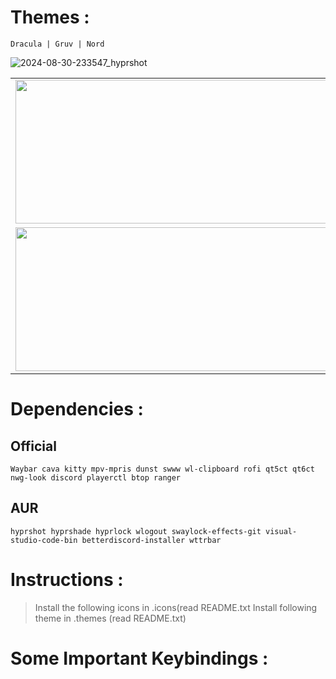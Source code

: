 
# Themes :

    Dracula | Gruv | Nord

![2024-08-30-233547_hyprshot](https://github.com/user-attachments/assets/28fbdbe0-ab7a-41ac-a009-fd622efbf2ee)
<table>
  <tr>
    <td><img src="https://github.com/user-attachments/assets/f5b6489c-a116-48df-920f-c48ee14e8585" width="500" height="230"/></td>
    <td><img src="https://github.com/user-attachments/assets/7cce8766-0139-46ab-9e26-1270c2d79bdd" width="500" height="230"/></td>
  </tr>
  <tr>
    <td><img src="https://github.com/user-attachments/assets/43237aa5-be18-4591-bc8b-6f9da2f90764" width="500" height="230"/></td>
    <td><img src="https://github.com/user-attachments/assets/4368c4c1-7619-43a6-9fe5-8f91cb13256a" width="500" height="230"/></td>
  </tr>
</table>

# Dependencies :

## Official 
    Waybar cava kitty mpv-mpris dunst swww wl-clipboard rofi qt5ct qt6ct nwg-look discord playerctl btop ranger
## AUR 
    hyprshot hyprshade hyprlock wlogout swaylock-effects-git visual-studio-code-bin betterdiscord-installer wttrbar

# Instructions :
> Install the following icons in .icons(read README.txt
> Install following theme in .themes (read README.txt)


# Some Important Keybindings :
